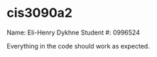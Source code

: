 # cis3090a2
Name: Eli-Henry Dykhne
Student #: 0996524

Everything in the code should work as expected.